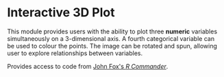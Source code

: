 # Interactive 3D Plot

This module provides users with the ability to plot three __numeric__ variables simultaneously on a 3-dimensional axis. A fourth categorical variable can be used to colour the points. The image can be rotated and spun, allowing user to explore relationships between variables.

Provides access to code from
<a href="http://www.rcommander.com/" target="_blank">John Fox's _R Commander_</a>.

